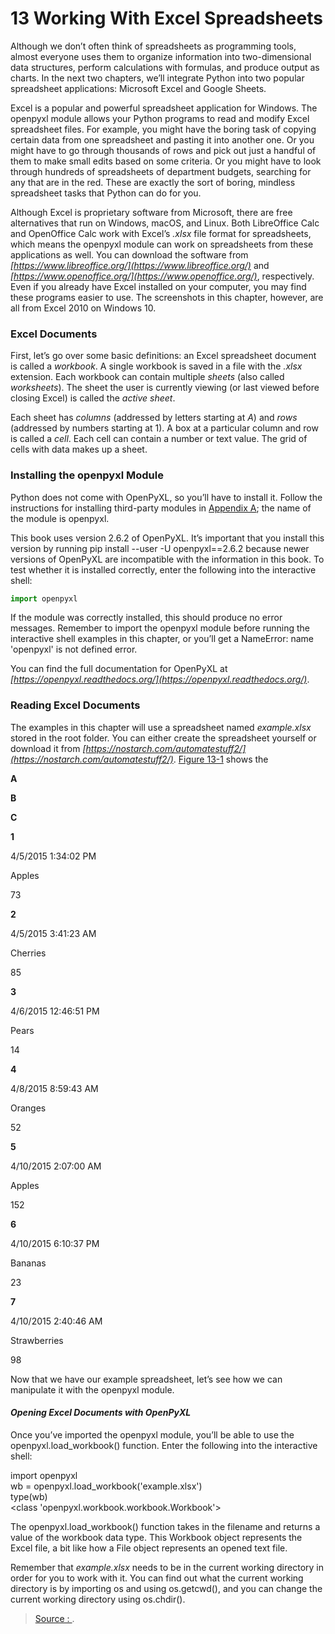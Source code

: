13  Working With Excel Spreadsheets
===


Although we don’t often think of spreadsheets as programming tools, almost everyone uses them to organize information into two-dimensional data structures, perform calculations with formulas, and produce output as charts. In the next two chapters, we’ll integrate Python into two popular spreadsheet applications: Microsoft Excel and Google Sheets.

Excel is a popular and powerful spreadsheet application for Windows. The  openpyxl  module allows your Python programs to read and modify Excel spreadsheet files. For example, you might have the boring task of copying certain data from one spreadsheet and pasting it into another one. Or you might have to go through thousands of rows and pick out just a handful of them to make small edits based on some criteria. Or you might have to look through hundreds of spreadsheets of department budgets, searching for any that are in the red. These are exactly the sort of boring, mindless spreadsheet tasks that Python can do for you.

Although Excel is proprietary software from Microsoft, there are free alternatives that run on Windows, macOS, and Linux. Both LibreOffice Calc and OpenOffice Calc work with Excel’s  _.xlsx_  file format for spreadsheets, which means the  openpyxl  module can work on spreadsheets from these applications as well. You can download the software from  _[https://www.libreoffice.org/](https://www.libreoffice.org/)_  and  _[https://www.openoffice.org/](https://www.openoffice.org/)_, respectively. Even if you already have Excel installed on your computer, you may find these programs easier to use. The screenshots in this chapter, however, are all from Excel 2010 on Windows 10.

### **Excel Documents**

First, let’s go over some basic definitions: an Excel spreadsheet document is called a  _workbook_. A single workbook is saved in a file with the  _.xlsx_  extension. Each workbook can contain multiple  _sheets_  (also called  _worksheets_). The sheet the user is currently viewing (or last viewed before closing Excel) is called the  _active sheet_.

Each sheet has  _columns_  (addressed by letters starting at  _A_) and  _rows_  (addressed by numbers starting at 1). A box at a particular column and row is called a  _cell_. Each cell can contain a number or text value. The grid of cells with data makes up a sheet.

### **Installing the openpyxl Module**

Python does not come with OpenPyXL, so you’ll have to install it. Follow the instructions for installing third-party modules in  [Appendix A](https://automatetheboringstuff.com/2e/chapter13/#calibre_link-2); the name of the module is  openpyxl.

This book uses version 2.6.2 of OpenPyXL. It’s important that you install this version by running  pip install --user -U openpyxl==2.6.2  because newer versions of OpenPyXL are incompatible with the information in this book. To test whether it is installed correctly, enter the following into the interactive shell:
```py
import openpyxl
```
If the module was correctly installed, this should produce no error messages. Remember to import the  openpyxl  module before running the interactive shell examples in this chapter, or you’ll get a  NameError: name 'openpyxl' is not defined  error.

You can find the full documentation for OpenPyXL at  _[https://openpyxl.readthedocs.org/](https://openpyxl.readthedocs.org/)_.

### **Reading Excel Documents**

The examples in this chapter will use a spreadsheet named  _example.xlsx_  stored in the root folder. You can either create the spreadsheet yourself or download it from  _[https://nostarch.com/automatestuff2/](https://nostarch.com/automatestuff2/)_.  [Figure 13-1](https://automatetheboringstuff.com/2e/chapter13/#calibre_link-1575)  shows the

  

**A**

**B**

**C**

**1**

4/5/2015 1:34:02 PM

Apples

73

**2**

4/5/2015 3:41:23 AM

Cherries

85

**3**

4/6/2015 12:46:51 PM

Pears

14

**4**

4/8/2015 8:59:43 AM

Oranges

52

**5**

4/10/2015 2:07:00 AM

Apples

152

**6**

4/10/2015 6:10:37 PM

Bananas

23

**7**

4/10/2015 2:40:46 AM

Strawberries

98

Now that we have our example spreadsheet, let’s see how we can manipulate it with the  openpyxl  module.

#### **_Opening Excel Documents with OpenPyXL_**

Once you’ve imported the  openpyxl  module, you’ll be able to use the  openpyxl.load_workbook()  function. Enter the following into the interactive shell:

import openpyxl  
wb = openpyxl.load_workbook('example.xlsx')  
type(wb)  
<class 'openpyxl.workbook.workbook.Workbook'>

The  openpyxl.load_workbook()  function takes in the filename and returns a value of the  workbook  data type. This  Workbook  object represents the Excel file, a bit like how a  File  object represents an opened text file.

Remember that  _example.xlsx_  needs to be in the current working directory in order for you to work with it. You can find out what the current working directory is by importing  os  and using  os.getcwd(), and you can change the current working directory using  os.chdir().

> [Source : ](https://automatetheboringstuff.com/2e/chapter13/).
<!--stackedit_data:
eyJoaXN0b3J5IjpbMTI2NDQ2NDQyMF19
-->
